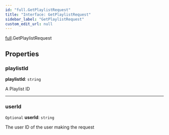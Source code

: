 ```yaml
---
id: "full.GetPlaylistRequest"
title: "Interface: GetPlaylistRequest"
sidebar_label: "GetPlaylistRequest"
custom_edit_url: null
---
```


[full](../namespaces/full.md).GetPlaylistRequest

## Properties

### playlistId

 **playlistId**: `string`

A Playlist ID

___

### userId

 `Optional` **userId**: `string`

The user ID of the user making the request
